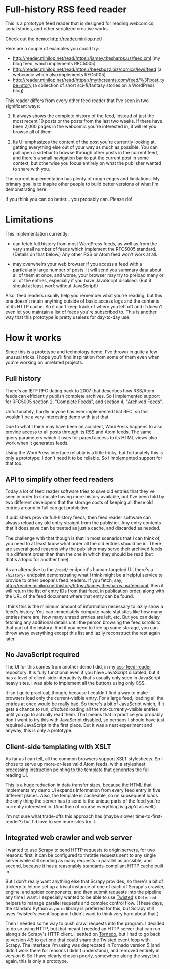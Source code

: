 Full-history RSS feed reader
============================

This is a prototype feed reader that is designed for reading webcomics,
serial stories, and other serialized creative works.

Check out the demo: <http://reader.minilop.net/>

Here are a couple of examples you could try:

- <http://reader.minilop.net/read/https://jamey.thesharps.us/feed.xml>
  (my blog feed, which implements RFC5005)
- <http://reader.minilop.net/read/https://beesbuzz.biz/comics/lewi/feed>
  (a webcomic which also implements RFC5005)
- <http://reader.minilop.net/read/https://mythcreants.com/feed/%3Fpost_type=story>
  (a collection of short sci-fi/fantasy stories on a WordPress blog)

This reader differs from every other feed reader that I've seen in two
significant ways:

1. It always shows the complete history of the feed, instead of just the
   most recent 10 posts or the posts from the last two weeks. If there
   have been 2,000 pages in the webcomic you're interested in, it will
   let you browse all of them.

2. Its UI emphasizes the content of the post you're currently looking
   at, getting everything else out of your way as much as possible. You
   can pull open a sidebar to browse through other posts in the current
   feed, and there's a small navigation bar to put the current post in
   some context, but otherwise you focus entirely on what the publisher
   wanted to share with you.

The current implementation has plenty of rough edges and limitations. My
primary goal is to inspire other people to build better versions of what
I'm demonstrating here.

If you think you can do better... you probably can. Please do!


Limitations
===========

This implementation currently:

- can fetch full history from most WordPress feeds, as well as from the
  very small number of feeds which implement the RFC5005 standard.
  (Details on that below.) Any other RSS or Atom feed won't work at all.

- may overwhelm your web browser if you access a feed with a
  particularly large number of posts. It will send you summary data
  about all of them at once, and worse, your browser may try to preload
  many or all of the entries, especially if you have JavaScript
  disabled. (But it should at least _work_ without JavaScript!)

Also, feed readers usually help you remember what you're reading, but
this one doesn't retain anything outside of basic access logs and the
contents of its HTTP cache. So it can't keep track of where you left off
and it doesn't even let you maintain a list of feeds you're subscribed
to. This is another way that this prototype is pretty useless for
day-to-day use.


How it works
============

Since this is a prototype and technology demo, I've thrown in quite a
few unusual tricks. I hope you'll find inspiration from some of them
even when you're working on unrelated projects.

Full history
------------

There's an IETF RFC dating back to 2007 that describes how RSS/Atom
feeds can efficiently publish complete archives. So I implemented
support for RFC5005 section 2, "[Complete Feeds][]", and section 4,
"[Archived Feeds][]".

[Complete Feeds]: https://tools.ietf.org/html/rfc5005#section-2
[Archived Feeds]: https://tools.ietf.org/html/rfc5005#section-4

Unfortunately, hardly anyone has ever implemented that RFC, so this
wouldn't be a very interesting demo with just that.

Due to what I think may have been an accident, WordPress happens to also
provide access to all posts through its RSS and Atom feeds. The same
query parameters which it uses for paged access to its HTML views also
work when it generates feeds.

Using the WordPress interface reliably is a little tricky, but
fortunately this is only a prototype: I don't need it to be reliable. So
I implemented support for that too.

API to simplify other feed readers
----------------------------------

Today a lot of feed reader software tries to save old entries that
they've seen in order to simulate having more history available, but
I've been told by two different developers that the storage costs of
keeping all these old entries around in full can get prohibitive.

If publishers provide full-history feeds, then feed reader software can
always reload any old entry straight from the publisher. Any entry
contents that it does save can be treated as just a cache, and discarded
as needed.

The challenge with that though is that in most scenarios that I can
think of, you need to at least know what order all the old entries
should be in. There are several good reasons why the publisher may serve
their archived feeds in a different order than than the one in which
they should be read (but that's a topic for another time).

As an alternative to the `/read/` endpoint's human-targeted UI, there's
a `/history/` endpoint demonstrating what I think might be a helpful
service to provide to other people's feed readers. If you fetch, say,
<http://reader.minilop.net/history/https://jamey.thesharps.us/feed.xml>,
then it will return the list of entry IDs from that feed, in publication
order, along with the URL of the feed document where that entry can be
found.

I think this is the minimum amount of information necessary to lazily
show a feed's history. You can immediately compute basic statistics like
how many entries there are, how many unread entries are left, etc. But
you can delay fetching any additional details until the person browsing
the feed scrolls to that part of the history. And if you need to free up
some storage, you can throw away everything except this list and lazily
reconstruct the rest again later.

No JavaScript required
----------------------

The UI for this comes from another demo I did, in my [css-feed-reader][]
repository. It is fully functional even if you have JavaScript disabled,
but it has a level of client-side interactivity that's usually only seen
in JavaScript-heavy sites. I was able to implement all the buttons using
only CSS.

[css-feed-reader]: https://github.com/jameysharp/css-feed-reader

It isn't quite practical, though, because I couldn't find a way to make
browsers load only the current-visible entry. For a large feed, loading
all the entries at once would be really bad. So there's a bit of
JavaScript which, if it gets a chance to run, _disables_ loading all the
not-currently-visible entries until you go to actually read them. That
means that in practice you probably don't want to try this with
JavaScript disabled, so perhaps I should have just required JavaScript
in the first place. But it was a neat experiment and anyway, this is
only a prototype.

Client-side templating with XSLT
--------------------------------

As far as I can tell, all the common browsers support XSLT stylesheets.
So I chose to serve up more-or-less valid Atom feeds, with a stylesheet
processing instruction pointing to the template that generates the full
reading UI.

This is a huge reduction in data transfer sizes, because the HTML that
implements my demo UI expands information from every feed entry in five
different places. Also, the template is cacheable, so on subsequent
loads the only thing the server has to send is the unique parts of the
feed you're currently interested in. (And then of course everything is
gzip'd as well.)

I'm not sure what trade-offs this approach has (maybe slower
time-to-first-render?) but I'd love to see more sites try it.

Integrated web crawler and web server
-------------------------------------

I wanted to use [Scrapy][] to send HTTP requests to origin servers, for
two reasons: first, it can be configured to throttle requests sent to
any single server while still sending as many requests in parallel as
possible; and second, because it has a reasonably standards-compliant
HTTP cache built in.

[Scrapy]: https://scrapy.org/

But I don't really want anything else that Scrapy provides, so there's a
bit of trickery to let me set up a trivial instance of one of each of
Scrapy's crawler, engine, and spider components, and then submit
requests into the pipeline any time I want. I especially wanted to be
able to use [Twisted][]'s `Deferred` helpers to manage parallel requests
and complex control flow. (These days, the standard Python `asyncio`
library is preferred for this, but Scrapy still uses Twisted's event
loop and I didn't want to think very hard about that.)

[Twisted]: https://twistedmatrix.com/

Then I needed some way to push crawl requests into the program. I
decided to do so using HTTP, but that meant I needed an HTTP server that
can run along side Scrapy's HTTP client. I settled on [Tornado][], but I
had to go back to version 4.5 to get one that could share the Twisted
event loop with Scrapy. The interface I'm using was deprecated in
Tornado version 5 (and didn't work there for reasons I didn't
understand), and removed entirely in version 6. So I have clearly chosen
poorly, somewhere along the way; but again, this is only a prototype.

[Tornado]: https://www.tornadoweb.org/
